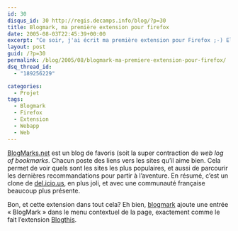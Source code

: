 ```yaml
---
id: 30
disqus_id: 30 http://regis.decamps.info/blog/?p=30
title: Blogmark, ma première extension pour firefox
date: 2005-08-03T22:45:39+00:00
excerpt: "Ce soir, j'ai écrit ma première extension pour Firefox ;-) Elle est tellement simple, que j'ai du mal à comprendre pourquoi j'ai mis trois heures à la faire..."
layout: post
guid: /?p=30
permalink: /blog/2005/08/blogmark-ma-premiere-extension-pour-firefox/
dsq_thread_id:
  - "189256229"

categories:
  - Projet
tags:
  - Blogmark
  - Firefox
  - Extension
  - Webapp
  - Web
---
```

[BlogMarks.net](http://www.blogmarks.net/) est un blog de favoris (soit la super contraction de _web log of bookmarks_. Chacun poste des liens vers les sites qu’il aime bien. Cela permet de voir quels sont les sites les plus populaires, et aussi de parcourir les dernières recommandations pour partir à l’aventure. En résumé, c’est un clone de [del.icio.us](http://del.icio.us/), en plus joli, et avec une communauté française beaucoup plus présente.

Bon, et cette extension dans tout cela? Eh bien, [blogmark](http://regis.decamps.free.fr/firefox/blogmark/blogmark.xpi) ajoute une entrée « BlogMark » dans le menu contextuel de la page, exactement comme le fait l’extension [Blogthis](http://extensionroom.mozdev.org/more-info/blogthis).
